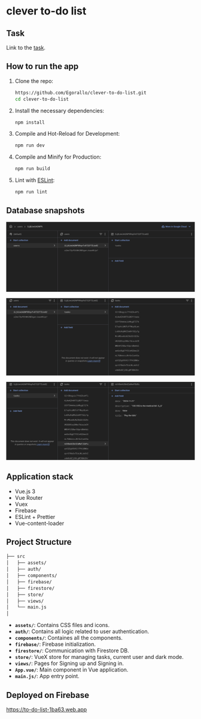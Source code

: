 # clever to-do list

## Task

Link to the [task](https://drive.google.com/file/d/18I1PxOxZn2lwm__YeOtMNoWeiXygKwwN/view).

## How to run the app

1. Clone the repo:

   ```bash
   https://github.com/Egorallo/clever-to-do-list.git
   cd clever-to-do-list
   ```

2. Install the necessary dependencies:

   ```bash
   npm install
   ```

3. Compile and Hot-Reload for Development:

   ```bash
   npm run dev
   ```

4. Compile and Minify for Production:

   ```bash
   npm run build
   ```

5. Lint with [ESLint](https://eslint.org/):
   ```bash
   npm run lint
   ```

## Database snapshots

![snap1](./public/db-snapshots/snap1.jpeg)

![snap2](./public/db-snapshots/snap2.png)

![snap3](./public/db-snapshots/snap3.png)

## Application stack

- Vue.js 3
- Vue Router
- Vuex
- Firebase
- ESLint + Prettier
- Vue-content-loader

## Project Structure

```bash
├── src
│   ├── assets/
│   ├── auth/
│   ├── components/
│   ├── firebase/
│   ├── firestore/
│   ├── store/
│   ├── views/
│   └── main.js
│
```

- **`assets/`**: Contains CSS files and icons.
- **`auth/`**: Contains all logic related to user authentication.
- **`components/`**: Containes all the components.
- **`firebase/`**: Firebase initialization.
- **`firestore/`**: Communication with Firestore DB.
- **`store/`**: VueX store for managing tasks, current user and dark mode.
- **`views/`**: Pages for Signing up and Signing in.
- **`App.vue/`**: Main component in Vue application.
- **`main.js/`**: App entry point.

## Deployed on Firebase

https://to-do-list-1ba63.web.app
